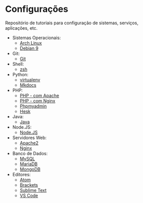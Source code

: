 Configurações
=============

Repositório de tutoriais para configuração de sistemas, serviços, aplicações, etc.

- Sistemas Operacionais:
	- [Arch Linux](mds/sistemas-operacionais/arch-linux.md)
	- [Debian 9](mds/sistemas-operacionais/debian9.md)
- Git:
	- [Git](mds/git/git.md)
- Shell:
	- [zsh](mds/shell/zsh.md)
- Python:
	- [virtualenv](mds/python/virtualenv.md)
	- [Mkdocs](mds/python/mkdocs.md)
- PHP:
	- [PHP - com Apache](mds/php/php-apache.md)
	- [PHP - com Nginx](mds/php/php-nginx.md)
	- [Phpmyadmin](mds/php/phpmyadmin.md)
	- [Hesk](mds/php/hesk.md)
- Java:
	- [Java](mds/java/jre.md)
- Node.JS:
	- [Node.JS](mds/nodejs/nodejs.md)
- Servidores Web:
	- [Apache2](mds/servidores-web/apache.md)
	- [Nginx](mds/servidores-web/nginx.md)
- Banco de Dados:
	- [MySQL](mds/banco-de-dados/mysql.md)
	- [MariaDB](mds/banco-de-dados/mariadb.md)
	- [MongoDB](mds/banco-de-dados/mongodb.md)
- Editores:
	- [Atom](mds/editores-de-codigo/atom.md)
	- [Brackets](mds/editores-de-codigo/brackets.md)
	- [Sublime Text](mds/editores-de-codigo/sublime-text.md)
	- [VS Code](mds/editores-de-codigo/vs-code.md)
